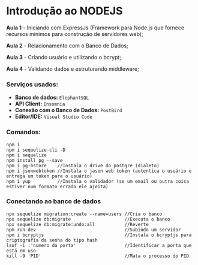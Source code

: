 # Introdução ao NODEJS
**Aula 1** - Iniciando com ExpressJs (Framework para Node.js que fornece recursos mínimos para construção de servidores web);

**Aula 2** - Relacionamento com o Banco de Dados;

**Aula 3** - Criando usuário e utilizando o bcrypt;

**Aula 4** - Validando dados e estruturando middleware;

### Serviços usados:
* **Banco de dados:** `ElephantSQL`
* **API Client:** `Insomnia`
* **Conexão com o Banco de Dados:** `PostBird`
* **Editor/IDE:** `Visual Studio Code`

### Comandos:
```
npm i
npm i sequelize-cli -D
npm i sequelize
npm install pg --save
npm i pg-hstore    //Instala o drive do postgre (dialeto)
npm i jsonwebtoken //Instala o jason web token (autentica o usuário e entrega um token para o usuário)
npm i yup          //Instala o validador (se um email ou outra coisa estiver num formato errado ele ajeita)
```

### Conectando ao banco de dados
```
npx sequelize migration:create --name=users //Cria o banco
npx sequelize db:migrate                    //Executa o banco
npx sequelize db:migrate:undo:all           //Reverte
npm run dev                                 //Subindo um servidor
npm i bcryptjs                              //Instala o bcryptjs para criptografia da senha do tipo hash
lsof -i :'numero da porta'                  //Identificar a porta que está em uso
kill -9 'PID'                               //Mata o processo do PID 
```